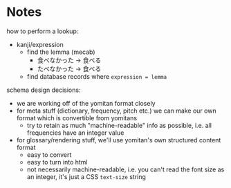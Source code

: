 # Notes

how to perform a lookup:
- kanji/expression
  - find the lemma (mecab)
    - 食べなかった -> 食べる
    - たべなかった -> 食べる
  - find database records where `expression = lemma`

schema design decisions:
- we are working off of the yomitan format closely
- for meta stuff (dictionary, frequency, pitch etc.) we can make our own format
  which is convertible from yomitans
  - try to retain as much "machine-readable" info as possible, i.e. all frequencies
    have an integer value
- for glossary/rendering stuff, we'll use yomitan's own structured content format
  - easy to convert
  - easy to turn into html
  - not necessarily machine-readable, i.e. you can't read the font size as an integer,
    it's just a CSS `text-size` string
